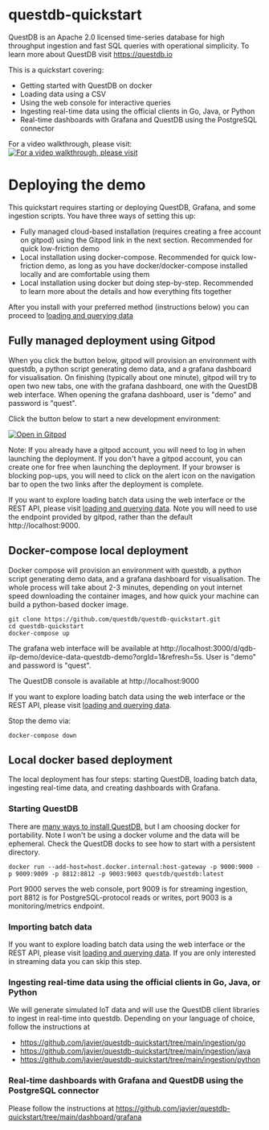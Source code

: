 # questdb-quickstart

QuestDB is an Apache 2.0 licensed time-series database for high throughput ingestion and fast SQL queries with operational simplicity. To learn more about QuestDB visit https://questdb.io

 This is a quickstart covering:

* Getting started with QuestDB on docker
* Loading data using a CSV
* Using the web console for interactive queries
* Ingesting real-time data using the official clients in Go, Java, or Python
* Real-time dashboards with Grafana and QuestDB using the PostgreSQL connector

For a video walkthrough, please visit:
[![For a video walkthrough, please visit](https://img.youtube.com/vi/r8zE1JNuqyA/maxresdefault.jpg)](https://youtu.be/r8zE1JNuqyA)

# Deploying the demo

This quickstart requires starting or deploying QuestDB, Grafana, and some ingestion scripts. You have three ways of setting this up:

* Fully managed cloud-based installation (requires creating a free account on gitpod) using the Gitpod link in the next section. Recommended for quick low-friction demo
* Local installation using docker-compose. Recommended for quick low-friction demo, as long as you have docker/docker-compose installed locally and are comfortable using them
* Local installation using docker but doing step-by-step. Recommended to learn more about the details and how everything fits together


After you install with your preferred method (instructions below) you can proceed to [loading and querying data](./loading_and_querying_data.md)

## Fully managed deployment using Gitpod

When you click the button below, gitpod will provision an environment with questdb, a python script generating demo data,
and a grafana dashboard for visualisation. On finishing (typically about one minute), gitpod will try to open two new
tabs, one with the grafana dashboard, one with the QuestDB web interface. When opening the grafana dashboard,
user is "demo" and password is "quest".

Click the button below to start a new development environment:

[![Open in Gitpod](https://gitpod.io/button/open-in-gitpod.svg)](https://gitpod.io/#https://github.com/questdb/questdb-quickstart)

Note: If you already have a gitpod account, you will need to log in when launching the deployment. If you don't have a gitpod
account, you can create one for free when launching the deployment. If your browser is blocking pop-ups, you will
need to click on the alert icon on the navigation bar to open the two links after the deployment is complete.

If you want to explore loading batch data using the web interface or the REST API, please visit [loading and querying data](./loading_and_querying_data.md).
Note you will need to use the endpoint provided by gitpod, rather than the default http://localhost:9000.

## Docker-compose local deployment

Docker compose will provision an environment with questdb, a python script generating demo data,
and a grafana dashboard for visualisation. The whole process will take about 2-3 minutes, depending on yout internet speed
downloading the container images, and how quick your machine can build a python-based docker image.

```
git clone https://github.com/questdb/questdb-quickstart.git
cd questdb-quickstart
docker-compose up
```

The grafana web interface will be available at http://localhost:3000/d/qdb-ilp-demo/device-data-questdb-demo?orgId=1&refresh=5s.
User is "demo" and password is "quest".

The QuestDB console is available at http://localhost:9000

If you want to explore loading batch data using the web interface or the REST API, please visit [loading and querying data](./loading_and_querying_data.md).

Stop the demo via:

```
docker-compose down
```

## Local docker based deployment

The local deployment has four steps: starting QuestDB, loading batch data, ingesting real-time data, and creating dashboards with Grafana.

### Starting QuestDB

There are [many ways to install QuestDB](https://questdb.io/docs/get-started/docker/), but I am choosing docker for portability. Note I won't be using a docker volume and the data will be ephemeral. Check the QuestDB docks to see how to start with a persistent directory.

```docker run --add-host=host.docker.internal:host-gateway -p 9000:9000 -p 9009:9009 -p 8812:8812 -p 9003:9003 questdb/questdb:latest```

Port 9000 serves the web console, port 9009 is for streaming ingestion, port 8812 is for PostgreSQL-protocol reads or writes, port 9003 is a monitoring/metrics endpoint.

### Importing batch data

If you want to explore loading batch data using the web interface or the REST API, please visit [loading and querying data](./loading_and_querying_data.md).
If you are only interested in streaming data you can skip this step.

### Ingesting real-time data using the official clients in Go, Java, or Python

We will generate simulated IoT data and will use the QuestDB client libraries to ingest in real-time into questdb.
Depending on your language of choice, follow the instructions at
* https://github.com/javier/questdb-quickstart/tree/main/ingestion/go
* https://github.com/javier/questdb-quickstart/tree/main/ingestion/java
* https://github.com/javier/questdb-quickstart/tree/main/ingestion/python

### Real-time dashboards with Grafana and QuestDB using the PostgreSQL connector

Please follow the instructions at https://github.com/javier/questdb-quickstart/tree/main/dashboard/grafana




